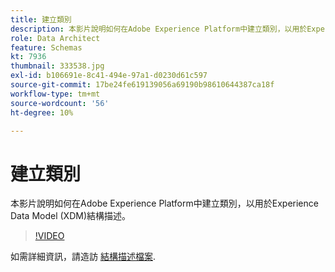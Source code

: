 ```yaml
---
title: 建立類別
description: 本影片說明如何在Adobe Experience Platform中建立類別，以用於Experience Data Model (XDM)結構描述。
role: Data Architect
feature: Schemas
kt: 7936
thumbnail: 333538.jpg
exl-id: b106691e-8c41-494e-97a1-d0230d61c597
source-git-commit: 17be24fe619139056a69190b98610644387ca18f
workflow-type: tm+mt
source-wordcount: '56'
ht-degree: 10%

---
```


# 建立類別

本影片說明如何在Adobe Experience Platform中建立類別，以用於Experience Data Model (XDM)結構描述。

>[!VIDEO](https://video.tv.adobe.com/v/333538?quality=12&learn=on)

如需詳細資訊，請造訪 [結構描述檔案](https://experienceleague.adobe.com/docs/experience-platform/xdm/home.html?lang=zh-Hant).
